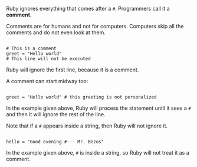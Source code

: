 Ruby ignores everything that comes after a `#`.
Programmers call it a **comment**.

Comments are for humans and not for computers.
Computers skip all the comments and do not even look at them.

<Editor lang="ruby">
<code>
# This is a comment
greet = "Hello world"
# This line will not be executed
</code>
</Editor>

Ruby will ignore the first line,
because it is a comment.

A comment can start midway too:

<Editor lang="ruby">
<code>
greet = "Hello world" # this greeting is not personalized
</code>
</Editor>

In the example given above,
Ruby will process the
statement until it sees
a `#` and then it will
ignore the rest of the line.

Note that if a `#` appears
inside a string, then Ruby
will not ignore it.

<Editor lang="ruby">
<code>
hello = "Good evening #--- Mr. Bezos"
</code>
</Editor>

In the example given above, `#` is inside a string,
so Ruby will not treat it as a comment.